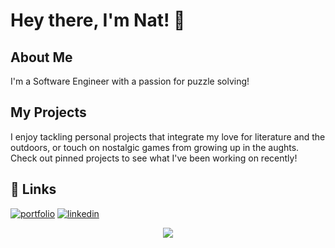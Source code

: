 # Hey there, I'm Nat! 👋

## About Me
I'm a Software Engineer with a passion for puzzle solving!

## My Projects

I enjoy tackling personal projects that integrate my love for literature and the outdoors, or touch on nostalgic games from growing up in the aughts. Check out pinned projects to see what I've been working on recently!

## 🔗 Links
[![portfolio](https://img.shields.io/badge/my_portfolio-000?style=for-the-badge&logo=ko-fi&logoColor=white)](https://portfolio-site-smoky-mu.vercel.app/)
[![linkedin](https://img.shields.io/badge/linkedin-0A66C2?style=for-the-badge&logo=linkedin&logoColor=white)](https://www.linkedin.com/in/nathaniel-rose-b53a971a7)
<div align='center'>
<img src='https://github.com/user-attachments/assets/acc93276-db89-4af9-81a6-405bc7c432c7' />
</div>




<!-- 📈 my github stats
<p align="center"> <img src="https://github-readme-stats.vercel.app/api?username=Nathaniel-T-Rose&show_icons=true&theme=gotham" alt="natrose" />
-->

<!--
**Nathaniel-T-Rose/Nathaniel-T-Rose** is a ✨ _special_ ✨ repository because its `README.md` (this file) appears on your GitHub profile.

Here are some ideas to get you started:

- 🔭 I’m currently working on ...
- 🌱 I’m currently learning ...
- 👯 I’m looking to collaborate on ...
- 🤔 I’m looking for help with ...
- 💬 Ask me about ...
- 📫 How to reach me: ...
- 😄 Pronouns: ...
- ⚡ Fun fact: ...
-->
